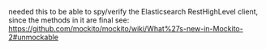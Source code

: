 needed this to be able to spy/verify the Elasticsearch RestHighLevel client, since the methods in it are final
see: https://github.com/mockito/mockito/wiki/What%27s-new-in-Mockito-2#unmockable

